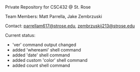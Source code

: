 Private Repository for CSC432 @ St. Rose

Team Members: Matt Parrella, Jake Zembrzuski

Contact: parrellam617@strose.edu, zembrzuskij213@strose.edu

Current status:

- 'ver' command output changed
- added 'whereami' shell command
- added 'date' shell command
- added custom 'color' shell command
- added count shell command
